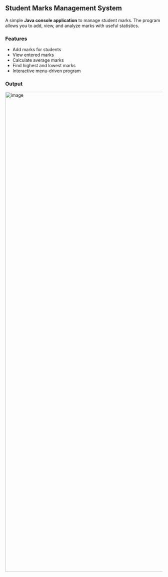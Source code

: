 ## Student Marks Management System
A simple **Java console application** to manage student marks. The program allows you to add, view, and analyze marks with useful statistics.

### Features
* Add marks for students
* View entered marks
* Calculate average marks
* Find highest and lowest marks
* Interactive menu-driven program

### Output
<img width="644" height="1533" alt="image" src="https://github.com/user-attachments/assets/4af12a28-88e8-4af0-b298-76a75a204089" />
